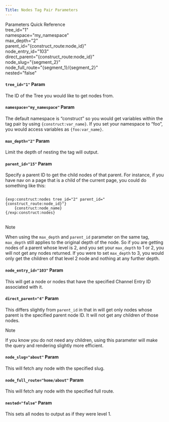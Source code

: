 ```yaml
---
Title: Nodes Tag Pair Parameters
---
```


<div class="content-blocks__note software-docs-blocks__quick-ref">
<div class="content-blocks__note-title software-docs-blocks__quick-ref-title">
Parameters Quick Reference
</div>
tree_id="1"<br>
namespace="my_namespace"<br>
max_depth="2"<br>
parent_id="{construct_route:node_id}"<br>
node_entry_id="103"<br>
direct_parent="{construct_route:node_id}"<br>
node_slug="{segment_2}"<br>
node_full_route="{segment_1}/{segment_2}"<br>
nested="false"
</div>

#### `tree_id="1"` <span class="content-blocks__heading-note">Param</span>

The ID of the Tree you would like to get nodes from.

#### `namespace="my_namespace"` <span class="content-blocks__heading-note">Param</span>

The default namespace is “construct” so you would get variables within the tag pair by using `{construct:var_name}`. If you set your namespace to “foo”, you would access variables as `{foo:var_name}`.

#### `max_depth="2"` <span class="content-blocks__heading-note">Param</span>

Limit the depth of nesting the tag will output.

#### `parent_id="15"` <span class="content-blocks__heading-note">Param</span>

Specify a parent ID to get the child nodes of that parent. For instance, if you have nav on a page that is a child of the current page, you could do something like this:

<div class="content-blocks__pre-wrapper content-blocks__pre-wrapper--example">
<pre class="content-blocks__pre content-blocks__pre--example language-ee">
<code class="content-blocks__code content-blocks__code--example language-ee">
{exp:construct:nodes tree_id="2" parent_id="{construct_route:node_id}"}
	{construct:node_name}
{/exp:construct:nodes}
</code>
</pre>
</div>

<div class="content-blocks__note">
<div class="content-blocks__note-title">Note</div>
<p>
When using the <code>max_depth</code> and <code>parent_id</code> parameter on the same tag, <code>max_depth</code> still applies to the original depth of the node. So if you are getting nodes of a parent whose level is 2, and you set your <code>max_depth</code> to 1 or 2, you will not get any nodes returned. If you were to set <code>max_depth</code> to 3, you would only get the children of that level 2 node and nothing at any further depth.
</p>
</div>

#### `node_entry_id="103"` <span class="content-blocks__heading-note">Param</span>

This will get a node or nodes that have the specified Channel Entry ID associated with it.

#### `direct_parent="4"` <span class="content-blocks__heading-note">Param</span>

This differs slightly from `parent_id` in that in will get only nodes whose parent is the specified parent node ID. It will not get any children of those nodes.

<div class="content-blocks__note">
<div class="content-blocks__note-title">Note</div>
<p>
If you know you do not need any children, using this parameter will make the query and rendering slightly more efficient.
</p>
</div>

#### `node_slug="about"` <span class="content-blocks__heading-note">Param</span>

This will fetch any node with the specified slug.

#### `node_full_route="home/about"` <span class="content-blocks__heading-note">Param</span>

This will fetch any node with the specified full route.

#### `nested="false"` <span class="content-blocks__heading-note">Param</span>

This sets all nodes to output as if they were level 1.
